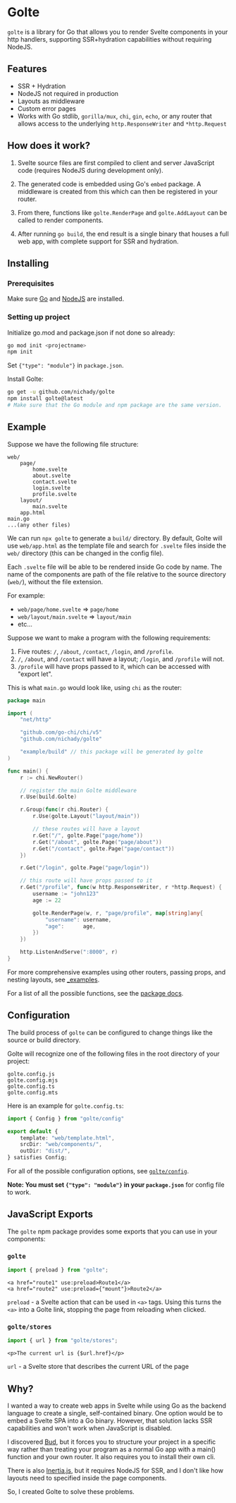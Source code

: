 # Golte

`golte` is a library for Go that allows you to render Svelte components in your http handlers, supporting SSR+hydration capabilities without requiring NodeJS.

## Features
- SSR + Hydration
- NodeJS not required in production
- Layouts as middleware
- Custom error pages
- Works with Go stdlib, `gorilla/mux`, `chi`, `gin`, `echo`, or any router that allows access to the underlying `http.ResponseWriter` and `*http.Request`

## How does it work?

1. Svelte source files are first compiled to client and server JavaScript code (requires NodeJS during development only).

2. The generated code is embedded using Go's `embed` package. A middleware is created from this which can then be registered in your router.

3. From there, functions like `golte.RenderPage` and `golte.AddLayout` can be called to render components.

4. After running `go build`, the end result is a single binary that houses a full web app, with complete support for SSR and hydration.

## Installing

### Prerequisites

Make sure [Go](https://go.dev) and [NodeJS](https://nodejs.org) are installed.

### Setting up project

Initialize go.mod and package.json if not done so already:
```sh
go mod init <projectname>
npm init
```

Set `{"type": "module"}` in `package.json`.

Install Golte:

```sh
go get -u github.com/nichady/golte
npm install golte@latest
# Make sure that the Go module and npm package are the same version.
```

## Example

Suppose we have the following file structure:
```
web/
    page/
        home.svelte
        about.svelte
        contact.svelte
        login.svelte
		profile.svelte
    layout/
        main.svelte
    app.html
main.go
...(any other files)
```

We can run `npx golte` to generate a `build/` directory.
By default, Golte will use `web/app.html` as the template file and search for `.svelte` files inside the `web/` directory (this can be changed in the config file).

Each `.svelte` file will be able to be rendered inside Go code by name. The name of the components are path of the file relative to the source directory (`web/`), without the file extension.

For example:
-  `web/page/home.svelte` => `page/home`
-  `web/layout/main.svelte` => `layout/main`
-  etc...

Suppose we want to make a program with the following requirements:
1. Five routes: `/`, `/about`, `/contact`, `/login`, and `/profile`.
2. `/`, `/about`, and `/contact` will have a layout; `/login`, and `/profile` will not.
3. `/profile` will have props passed to it, which can be accessed with "export let".

This is what `main.go` would look like, using `chi` as the router:

```go
package main

import (
	"net/http"

	"github.com/go-chi/chi/v5"
	"github.com/nichady/golte"

	"example/build" // this package will be generated by golte
)

func main() {
	r := chi.NewRouter()

	// register the main Golte middleware
	r.Use(build.Golte)

	r.Group(func(r chi.Router) {
		r.Use(golte.Layout("layout/main"))

		// these routes will have a layout
		r.Get("/", golte.Page("page/home"))
		r.Get("/about", golte.Page("page/about"))
		r.Get("/contact", golte.Page("page/contact"))
	})

	r.Get("/login", golte.Page("page/login"))

	// this route will have props passed to it
	r.Get("/profile", func(w http.ResponseWriter, r *http.Request) {
		username := "john123"
		age := 22

		golte.RenderPage(w, r, "page/profile", map[string]any{
			"username": username,
			"age":      age,
		})
	})

	http.ListenAndServe(":8000", r)
}
```

For more comprehensive examples using other routers, passing props, and nesting layouts, see [_examples](_examples).

For a list of all the possible functions, see the [package docs](https://pkg.go.dev/github.com/nichady/golte#section-documentation).

## Configuration

The build process of `golte` can be configured to change things like the source or build directory.

Golte will recognize one of the following files in the root directory of your project:
```
golte.config.js
golte.config.mjs
golte.config.ts
golte.config.mts
```

Here is an example for `golte.config.ts`:
```typescript
import { Config } from "golte/config"

export default {
	template: "web/template.html",
	srcDir: "web/components/",
	outDir: "dist/",
} satisfies Config;
```

For all of the possible configuration options, see [`golte/config`](ts/public/config/index.ts).

**Note: You must set `{"type": "module"}` in your `package.json`** for config file to work.

## JavaScript Exports 

The `golte` npm package provides some exports that you can use in your components:

### `golte`

```typescript
import { preload } from "golte";
```
```svelte
<a href="route1" use:preload>Route1</a>
<a href="route2" use:preload={"mount"}>Route2</a>
```

`preload` - a Svelte action that can be used in `<a>` tags. Using this turns the `<a>` into a Golte link, stopping the page from reloading when clicked.

### `golte/stores`

```typescript
import { url } from "golte/stores";
```
```svelte
<p>The current url is {$url.href}</p>
```

`url` - a Svelte store that describes the current URL of the page

## Why?

I wanted a way to create web apps in Svelte while using Go as the backend language to create a single, self-contained binary. One option would be to embed a Svelte SPA into a Go binary. However, that solution lacks SSR capabilities and won't work when JavaScript is disabled.

I discovered [Bud](https://github.com/livebud/bud), but it forces you to structure your project in a specific way rather than treating your program as a normal Go app with a main() function and your own router. It also requires you to install their own cli.

There is also [Inertia.js](https://github.com/inertiajs/inertia), but it requires NodeJS for SSR, and I don't like how layouts need to specified inside the page components.

So, I created Golte to solve these problems.
